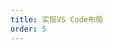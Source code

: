 ```yaml
---
title: 实现VS Code布局
order: 5
---
```

<code src="../../demos/Advance.tsx" desc="VS Code Layout"></code>
